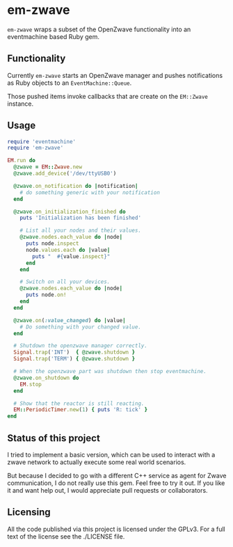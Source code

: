 # em-zwave

`em-zwave` wraps a subset of the OpenZwave functionality into an
eventmachine based Ruby gem.

## Functionality

Currently `em-zwave` starts an OpenZwave manager and pushes
notifications as Ruby objects to an `EventMachine::Queue`.

Those pushed items invoke callbacks that are create on the `EM::Zwave`
instance.

## Usage

```ruby
require 'eventmachine'
require 'em-zwave'

EM.run do
  @zwave = EM::Zwave.new
  @zwave.add_device('/dev/ttyUSB0')

  @zwave.on_notification do |notification|
    # do something generic with your notification
  end

  @zwave.on_initialization_finished do
    puts 'Initialization has been finished'

    # List all your nodes and their values.
    @zwave.nodes.each_value do |node|
      puts node.inspect
      node.values.each do |value|
        puts "  #{value.inspect}"
      end
    end

    # Switch on all your devices.
    @zwave.nodes.each_value do |node|
      puts node.on!
    end
  end

  @zwave.on(:value_changed) do |value|
    # Do something with your changed value.
  end

  # Shutdown the openzwave manager correctly.
  Signal.trap('INT')  { @zwave.shutdown }
  Signal.trap('TERM') { @zwave.shutdown }

  # When the openzwave part was shutdown then stop eventmachine.
  @zwave.on_shutdown do
    EM.stop
  end

  # Show that the reactor is still reacting.
  EM::PeriodicTimer.new(1) { puts 'R: tick' }
end
```

## Status of this project

I tried to implement a basic version, which can be used to interact
with a zwave network to actually execute some real world scenarios.

But because I decided to go with a different C++ service as agent for
Zwave communication, I do not really use this gem. Feel free to try it
out. If you like it and want help out, I would appreciate pull
requests or collaborators.

## Licensing

All the code published via this project is licensed under the GPLv3.
For a full text of the license see the ./LICENSE file.

